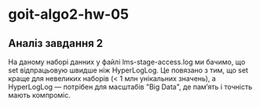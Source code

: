# goit-algo2-hw-05

## Аналіз завдання 2

На даному наборі данних у файлі lms-stage-access.log ми бачимо, що set відпрацьовую швидше ніж HyperLogLog.
Це повязано з тим, що set  краще для невеликих наборів (< 1 млн унікальних значень), а HyperLogLog — потрібен для масштабів "Big Data", де пам’ять і точність мають компроміс.